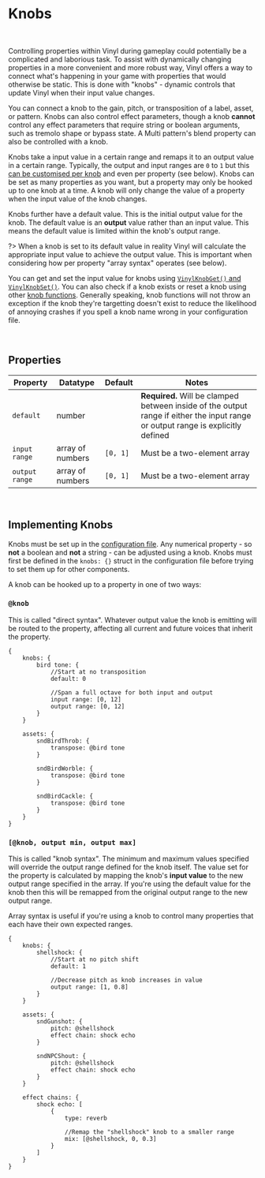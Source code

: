 # Knobs

&nbsp;

Controlling properties within Vinyl during gameplay could potentially be a complicated and laborious task. To assist with dynamically changing properties in a more convenient and more robust way, Vinyl offers a way to connect what's happening in your game with properties that would otherwise be static. This is done with "knobs" - dynamic controls that update Vinyl when their input value changes.

You can connect a knob to the gain, pitch, or transposition of a label, asset, or pattern. Knobs can also control effect parameters, though a knob **cannot** control any effect parameters that require string or boolean arguments, such as tremolo shape or bypass state. A Multi pattern's blend property can also be controlled with a knob.

Knobs take a input value in a certain range and remaps it to an output value in a certain range. Typically, the output and input ranges are `0` to `1` but this [can be customised per knob](Config-File) and even per property (see below). Knobs can be set as many properties as you want, but a property may only be hooked up to one knob at a time. A knob will only change the value of a property when the input value of the knob changes.

Knobs further have a default value. This is the initial output value for the knob. The default value is an **output** value rather than an input value. This means the default value is limited within the knob's output range.

?> When a knob is set to its default value in reality Vinyl will calculate the appropriate input value to achieve the output value. This is important when considering how per property "array syntax" operates (see below).

You can get and set the input value for knobs using [`VinylKnobGet()` and `VinylKnobSet()`](Knobs). You can also check if a knob exists or reset a knob using other [knob functions](Knobs). Generally speaking, knob functions will not throw an exception if the knob they're targetting doesn't exist to reduce the likelihood of annoying crashes if you spell a knob name wrong in your configuration file.

&nbsp;

## Properties

|Property      |Datatype        |Default |Notes                                                                                                                           |
|--------------|----------------|--------|--------------------------------------------------------------------------------------------------------------------------------|
|`default`     |number          |        |**Required.** Will be clamped between inside of the output range if either the input range or output range is explicitly defined|
|`input range` |array of numbers|`[0, 1]`|Must be a two-element array                                                                                                     |
|`output range`|array of numbers|`[0, 1]`|Must be a two-element array                                                                                                     |

&nbsp;

## Implementing Knobs

Knobs must be set up in the [configuration file](Config-File). Any numerical property - so **not** a boolean and **not** a string - can be adjusted using a knob. Knobs must first be defined in the `knobs: {}` struct in the configuration file before trying to set them up for other components.

A knob can be hooked up to a property in one of two ways:

### `@knob`

This is called "direct syntax". Whatever output value the knob is emitting will be routed to the property, affecting all current and future voices that inherit the property.

```
{
	knobs: {
		bird tone: {
			//Start at no transposition
			default: 0

			//Span a full octave for both input and output
			input range: [0, 12]
			output range: [0, 12]
		}
	}

	assets: {
		sndBirdThrob: {
			transpose: @bird tone
		}

		sndBirdWorble: {
			transpose: @bird tone
		}

		sndBirdCackle: {
			transpose: @bird tone
		}
	}
}
```

### `[@knob, output min, output max]`

This is called "knob syntax". The minimum and maximum values specified will override the output range defined for the knob itself. The value set for the property is calculated by mapping the knob's **input value** to the new output range specified in the array. If you're using the default value for the knob then this will be remapped from the original output range to the new output range.

Array syntax is useful if you're using a knob to control many properties that each have their own expected ranges.

```
{
	knobs: {
		shellshock: {
			//Start at no pitch shift
			default: 1

			//Decrease pitch as knob increases in value
			output range: [1, 0.8]
		}
	}

	assets: {
		sndGunshot: {
			pitch: @shellshock
			effect chain: shock echo
		}

		sndNPCShout: {
			pitch: @shellshock
			effect chain: shock echo
		}
	}

	effect chains: {
		shock echo: [
			{
				type: reverb

				//Remap the "shellshock" knob to a smaller range
				mix: [@shellshock, 0, 0.3]
			}
		]
	}
}
```